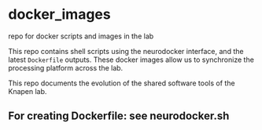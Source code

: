 # docker_images
repo for docker scripts and images in the lab

This repo contains shell scripts using the neurodocker interface, and the latest `Dockerfile` outputs. These docker images allow us to synchronize the processing platform across the lab.

This repo documents the evolution of the shared software tools of the Knapen lab. 


## For creating Dockerfile: see neurodocker.sh


